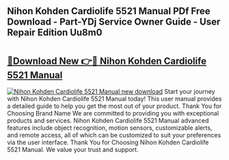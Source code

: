 ## Nihon Kohden Cardiolife 5521 Manual PDf Free Download - Part-YDj Service Owner Guide - User Repair Edition Uu8m0

# <h2><a href="http://bc48818.oget.top/?id=Nihon+Kohden+Cardiolife+5521+Manual">🔗Download New 👉🔴 Nihon Kohden Cardiolife 5521 Manual</a></h2>

[![Nihon Kohden Cardiolife 5521 Manual new download](https://i.imgur.com/5g1atiW.png)](http://bc48818.oget.top/?id=Nihon+Kohden+Cardiolife+5521+Manual)
Start your journey with Nihon Kohden Cardiolife 5521 Manual today! This user manual provides a detailed guide to help you get the most out of your product. Thank You for Choosing Brand Name We are committed to providing you with exceptional products and services. Nihon Kohden Cardiolife 5521 Manual advanced features include object recognition, motion sensors, customizable alerts, and remote access, all of which can be customized to suit your preferences via the user interface. Thank You for Choosing Nihon Kohden Cardiolife 5521 Manual. We value your trust and support.
